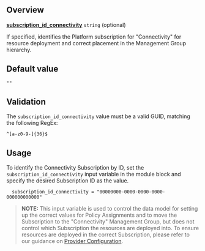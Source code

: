 <!-- markdownlint-disable first-line-h1 -->
## Overview

[**subscription_id_connectivity**](#overview) `string` (optional)

If specified, identifies the Platform subscription for \"Connectivity\" for resource deployment and correct placement in the Management Group hierarchy.

## Default value

`""`

## Validation

The `subscription_id_connectivity` value must be a valid GUID, matching the following RegEx:

`^[a-z0-9-]{36}$`

## Usage

To identify the Connectivity Subscription by ID, set the `subscription_id_connectivity` input variable in the module block and specify the desired Subscription ID as the value.

```hcl
  subscription_id_connectivity = "00000000-0000-0000-0000-000000000000"
```

> **NOTE:** This input variable is used to control the data model for setting up the correct values for Policy Assignments and to move the Subscription to the "Connectivity" Management Group, but does not control which Subscription the resources are deployed into. To ensure resources are deployed in the correct Subscription, please refer to our guidance on [Provider Configuration][wiki_provider_configuration].

[//]: # "************************"
[//]: # "INSERT LINK LABELS BELOW"
[//]: # "************************"

[this_page]: # "Link for the current page."

[wiki_provider_configuration]: %5BUser-Guide%5D-Provider-Configuration "Wiki - Provider Configuration"
